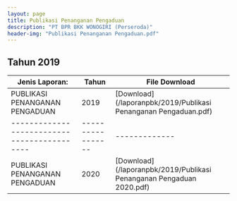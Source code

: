 ```yaml
---
layout: page
title: Publikasi Penanganan Pengaduan
description: "PT BPR BKK WONOGIRI (Perseroda)"
header-img: "Publikasi Penanganan Pengaduan.pdf"
---
```

## Tahun 2019

| Jenis Laporan:                            | Tahun             | File Download |
------------------------------------------- | ----------------- | ------------- |
PUBLIKASI PENANGANAN PENGADUAN      		| 2019  			| [Download](/laporanpbk/2019/Publikasi Penanganan Pengaduan.pdf)
------------------------------------------- | ----------------- | ------------- |
PUBLIKASI PENANGANAN PENGADUAN      		| 2020  			| [Download](/laporanpbk/2019/Publikasi Penanganan Pengaduan 2020.pdf)
  

